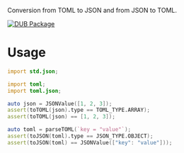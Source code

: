 Conversion from TOML to JSON and from JSON to TOML.

[![DUB Package](https://img.shields.io/dub/v/toml.svg)](https://code.dlang.org/packages/toml%3Ajson)

# Usage

```d
import std.json;

import toml;
import toml.json;

auto json = JSONValue([1, 2, 3]);
assert(toTOML(json).type == TOML_TYPE.ARRAY);
assert(toTOML(json) == [1, 2, 3]);

auto toml = parseTOML(`key = "value"`);
assert(toJSON(toml).type == JSON_TYPE.OBJECT);
assert(toJSON(toml) == JSONValue(["key": "value"]));
```
